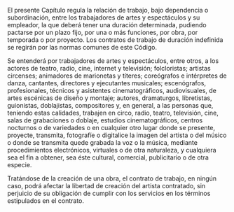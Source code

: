 El presente Capítulo regula la relación de trabajo, bajo dependencia o subordinación, entre los trabajadores de artes y espectáculos y su empleador, la que deberá tener una duración determinada, pudiendo pactarse por un plazo fijo, por una o más funciones, por obra, por temporada o por proyecto. Los contratos de trabajo de duración indefinida se regirán por las normas comunes de este Código.

Se entenderá por trabajadores de artes y espectáculos, entre otros, a los actores de teatro, radio, cine, internet y televisión; folcloristas; artistas circenses; animadores de marionetas y títeres; coreógrafos e intérpretes de danza, cantantes, directores y ejecutantes musicales; escenógrafos, profesionales, técnicos y asistentes cinematográficos, audiovisuales, de artes escénicas de diseño y montaje; autores, dramaturgos, libretistas, guionistas, doblajistas, compositores y, en general, a las personas que, teniendo estas calidades, trabajen en circo, radio, teatro, televisión, cine, salas de grabaciones o doblaje, estudios cinematográficos, centros nocturnos o de variedades o en cualquier otro lugar donde se presente, proyecte, transmita, fotografíe o digitalice la imagen del artista o del músico o donde se transmita quede grabada la voz o la música, mediante procedimientos electrónicos, virtuales o de otra naturaleza, y cualquiera sea el fin a obtener, sea éste cultural, comercial, publicitario o de otra especie.

Tratándose de la creación de una obra, el contrato de trabajo, en ningún caso, podrá afectar la libertad de creación del artista contratado, sin perjuicio de su obligación de cumplir con los servicios en los términos estipulados en el contrato.